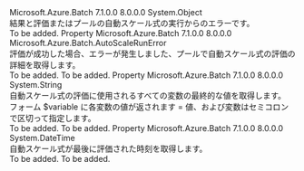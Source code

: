 <Type Name="AutoScaleRun" FullName="Microsoft.Azure.Batch.AutoScaleRun">
  <TypeSignature Language="C#" Value="public class AutoScaleRun" />
  <TypeSignature Language="ILAsm" Value=".class public auto ansi beforefieldinit AutoScaleRun extends System.Object" />
  <TypeSignature Language="DocId" Value="T:Microsoft.Azure.Batch.AutoScaleRun" />
  <TypeSignature Language="VB.NET" Value="Public Class AutoScaleRun" />
  <TypeSignature Language="F#" Value="type AutoScaleRun = class&#xA;    interface IPropertyMetadata&#xA;    interface IModifiable&#xA;    interface IReadOnly" />
  <AssemblyInfo>
    <AssemblyName>Microsoft.Azure.Batch</AssemblyName>
    <AssemblyVersion>7.1.0.0</AssemblyVersion>
    <AssemblyVersion>8.0.0.0</AssemblyVersion>
  </AssemblyInfo>
  <Base>
    <BaseTypeName>System.Object</BaseTypeName>
  </Base>
  <Interfaces />
  <Docs>
    <summary>
            結果と評価またはプールの自動スケール式の実行からのエラーです。
            </summary>
    <remarks>To be added.</remarks>
  </Docs>
  <Members>
    <Member MemberName="Error">
      <MemberSignature Language="C#" Value="public Microsoft.Azure.Batch.AutoScaleRunError Error { get; }" />
      <MemberSignature Language="ILAsm" Value=".property instance class Microsoft.Azure.Batch.AutoScaleRunError Error" />
      <MemberSignature Language="DocId" Value="P:Microsoft.Azure.Batch.AutoScaleRun.Error" />
      <MemberSignature Language="VB.NET" Value="Public ReadOnly Property Error As AutoScaleRunError" />
      <MemberSignature Language="F#" Value="member this.Error : Microsoft.Azure.Batch.AutoScaleRunError" Usage="Microsoft.Azure.Batch.AutoScaleRun.Error" />
      <MemberType>Property</MemberType>
      <AssemblyInfo>
        <AssemblyName>Microsoft.Azure.Batch</AssemblyName>
        <AssemblyVersion>7.1.0.0</AssemblyVersion>
        <AssemblyVersion>8.0.0.0</AssemblyVersion>
      </AssemblyInfo>
      <ReturnValue>
        <ReturnType>Microsoft.Azure.Batch.AutoScaleRunError</ReturnType>
      </ReturnValue>
      <Docs>
        <summary>
            評価が成功した場合、エラーが発生しました、プールで自動スケール式の評価の詳細を取得します。
            </summary>
        <value>To be added.</value>
        <remarks>To be added.</remarks>
      </Docs>
    </Member>
    <Member MemberName="Results">
      <MemberSignature Language="C#" Value="public string Results { get; }" />
      <MemberSignature Language="ILAsm" Value=".property instance string Results" />
      <MemberSignature Language="DocId" Value="P:Microsoft.Azure.Batch.AutoScaleRun.Results" />
      <MemberSignature Language="VB.NET" Value="Public ReadOnly Property Results As String" />
      <MemberSignature Language="F#" Value="member this.Results : string" Usage="Microsoft.Azure.Batch.AutoScaleRun.Results" />
      <MemberType>Property</MemberType>
      <AssemblyInfo>
        <AssemblyName>Microsoft.Azure.Batch</AssemblyName>
        <AssemblyVersion>7.1.0.0</AssemblyVersion>
        <AssemblyVersion>8.0.0.0</AssemblyVersion>
      </AssemblyInfo>
      <ReturnValue>
        <ReturnType>System.String</ReturnType>
      </ReturnValue>
      <Docs>
        <summary>
            自動スケール式の評価に使用されるすべての変数の最終的な値を取得します。 フォーム $variable に各変数の値が返されます = 値、および変数はセミコロンで区切って指定します。
            </summary>
        <value>To be added.</value>
        <remarks>To be added.</remarks>
      </Docs>
    </Member>
    <Member MemberName="Timestamp">
      <MemberSignature Language="C#" Value="public DateTime Timestamp { get; }" />
      <MemberSignature Language="ILAsm" Value=".property instance valuetype System.DateTime Timestamp" />
      <MemberSignature Language="DocId" Value="P:Microsoft.Azure.Batch.AutoScaleRun.Timestamp" />
      <MemberSignature Language="VB.NET" Value="Public ReadOnly Property Timestamp As DateTime" />
      <MemberSignature Language="F#" Value="member this.Timestamp : DateTime" Usage="Microsoft.Azure.Batch.AutoScaleRun.Timestamp" />
      <MemberType>Property</MemberType>
      <AssemblyInfo>
        <AssemblyName>Microsoft.Azure.Batch</AssemblyName>
        <AssemblyVersion>7.1.0.0</AssemblyVersion>
        <AssemblyVersion>8.0.0.0</AssemblyVersion>
      </AssemblyInfo>
      <ReturnValue>
        <ReturnType>System.DateTime</ReturnType>
      </ReturnValue>
      <Docs>
        <summary>
            自動スケール式が最後に評価された時刻を取得します。
            </summary>
        <value>To be added.</value>
        <remarks>To be added.</remarks>
      </Docs>
    </Member>
  </Members>
</Type>